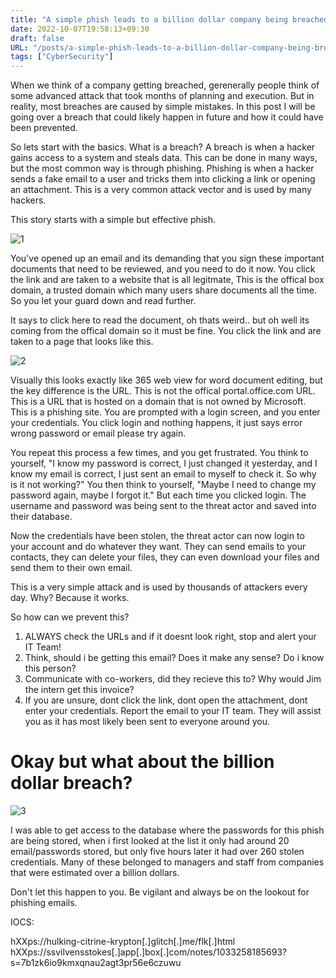 ```yaml
---
title: "A simple phish leads to a billion dollar company being breached"
date: 2022-10-07T19:58:13+09:30
draft: false
URL: "/posts/a-simple-phish-leads-to-a-billion-dollar-company-being-breached"
tags: ["CyberSecurity"]
---
```


When we think of a company getting breached, gerenerally people think of some advanced attack that took months of planning and execution. But in reality, most breaches are caused by simple mistakes. In this post I will be going over a breach that could likely happen in future and how it could have been prevented.

So lets start with the basics. What is a breach? A breach is when a hacker gains access to a system and steals data. This can be done in many ways, but the most common way is through phishing. Phishing is when a hacker sends a fake email to a user and tricks them into clicking a link or opening an attachment. This is a very common attack vector and is used by many hackers.

This story starts with a simple but effective phish. 

![1](../Billionbreachimg/stage1.png)

You've opened up an email and its demanding that you sign these important documents that need to be reviewed, and you need to do it now. You click the link and are taken to a website that is all legitmate, This is the offical box domain, a trusted domain which many users share documents all the time. So you let your guard down and read further. 

It says to click here to read the document, oh thats weird.. but oh well its coming from the offical domain so it must be fine. You click the link and are taken to a page that looks like this.

![2](../Billionbreachimg/stage2.png)

Visually this looks exactly like 365 web view for word document editing, but the key difference is the URL. This is not the offical portal.office.com URL. This is a URL that is hosted on a domain that is not owned by Microsoft. This is a phishing site. You are prompted with a login screen, and you enter your credentials. You click login and nothing happens, it just says error wrong password or email please try again. 

You repeat this process a few times, and you get frustrated. You think to yourself, "I know my password is correct, I just changed it yesterday, and I know my email is correct, I just sent an email to myself to check it. So why is it not working?" You then think to yourself, "Maybe I need to change my password again, maybe I forgot it." But each time you clicked login. The username and password was being sent to the threat actor and saved into their database. 

Now the credentials have been stolen, the threat actor can now login to your account and do whatever they want. They can send emails to your contacts, they can delete your files, they can even download your files and send them to their own email.

This is a very simple attack and is used by thousands of attackers every day. Why? Because it works. 

So how can we prevent this? 
1. ALWAYS check the URLs and if it doesnt look right, stop and alert your IT Team!
2. Think, should i be getting this email? Does it make any sense? Do i know this person?
3. Communicate with co-workers, did they recieve this to? Why would Jim the intern get this invoice?
4. If you are unsure, dont click the link, dont open the attachment, dont enter your credentials. Report the email to your IT team. They will assist you as it has most likely been sent to everyone around you. 

# Okay but what about the billion dollar breach? 
![3](../Billionbreachimg/stage3.jpg)

I was able to get access to the database where the passwords for this phish are being stored, when i first looked at the list it only had around 20 email/passwords stored, but only five hours later it had over 260 stolen credentials. Many of these belonged to managers and staff from companies that were estimated over a billion dollars. 

Don't let this happen to you. Be vigilant and always be on the lookout for phishing emails.





IOCS:

hXXps://hulking-citrine-krypton[.]glitch[.]me/flk[.]html
hXXps://ssvilvensstokes[.]app[.]box[.]com/notes/1033258185693?s=7b1zk6io9kmxqnau2agt3pr56e6czuwu
